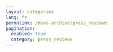 ```yaml
---
layout: categories
lang: fr
permalink: /news-archive/press_reviews
pagination: 
  enabled: true
  category: press_reviews
---
```

